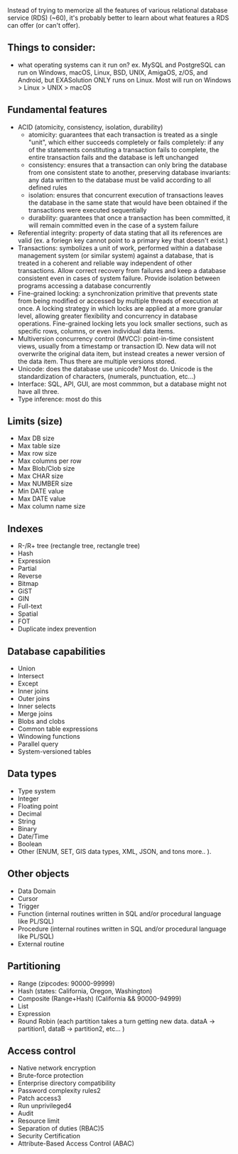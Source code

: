 Instead of trying to memorize all the features of various relational database service (RDS) (~60), it's probably better to learn about what features a RDS can offer (or can't offer).

## Things to consider:
- what operating systems can it run on? 
	ex. MySQL and PostgreSQL can run on Windows, macOS, Linux, BSD, UNIX, AmigaOS, z/OS, and Android, but EXASolution ONLY runs on Linux.
	Most will run on Windows > Linux > UNIX > macOS

## Fundamental features
- ACID (atomicity, consistency, isolation, durability)
	- atomicity: guarantees that each transaction is treated as a single "unit", which either succeeds completely or fails completely: if any of the statements constituting a transaction fails to complete, the entire transaction fails and the database is left unchanged
	- consistency: ensures that a transaction can only bring the database from one consistent state to another, preserving database invariants: any data written to the database must be valid according to all defined rules
	- isolation: ensures that concurrent execution of transactions leaves the database in the same state that would have been obtained if the transactions were executed sequentially
	- durability: guarantees that once a transaction has been committed, it will remain committed even in the case of a system failure
- Referential integrity: property of data stating that all its references are valid (ex. a foriegn key cannot point to a primary key that doesn't exist.)
- Transactions: symbolizes a unit of work, performed within a database management system (or similar system) against a database, that is treated in a coherent and reliable way independent of other transactions. Allow correct recovery from failures and keep a database consistent even in cases of system failure. Provide isolation between programs accessing a database concurrently
- Fine-grained locking: a synchronization primitive that prevents state from being modified or accessed by multiple threads of execution at once. A locking strategy in which locks are applied at a more granular level, allowing greater flexibility and concurrency in database operations. Fine-grained locking lets you lock smaller sections, such as specific rows, columns, or even individual data items.
- Multiversion concurrency control (MVCC): point-in-time consistent views, usually from a timestamp or transaction ID. New data will not overwrite the original data item, but instead creates a newer version of the data item. Thus there are multiple versions stored.
- Unicode: does the database use unicode? Most do. Unicode is the standardization of characters, (numerals, punctuation, etc...)
- Interface: SQL, API, GUI, are most commmon, but a database might not have all three.
- Type inference: most do this

## Limits (size)
- Max DB size
- Max table size
- Max row size
- Max columns per row
- Max Blob/Clob size
- Max CHAR size
- Max NUMBER size
- Min DATE value
- Max DATE value
- Max column name size

## Indexes
- R-/R+ tree (rectangle tree, rectangle tree)
- Hash
- Expression
- Partial
- Reverse
- Bitmap
- GiST
- GIN
- Full-text
- Spatial
- FOT
- Duplicate index prevention

## Database capabilities
- Union
- Intersect
- Except
- Inner joins
- Outer joins
- Inner selects
- Merge joins
- Blobs and clobs
- Common table expressions
- Windowing functions
- Parallel query
- System-versioned tables

## Data types
- Type system
- Integer
- Floating point
- Decimal
- String
- Binary
- Date/Time
- Boolean
- Other (ENUM, SET, GIS data types, XML, JSON, and tons more.. ).

## Other objects
- Data Domain
- Cursor
- Trigger
- Function (internal routines written in SQL and/or procedural language like PL/SQL)
- Procedure (internal routines written in SQL and/or procedural language like PL/SQL)
- External routine

## Partitioning
- Range (zipcodes: 90000-99999)
- Hash (states: California, Oregon, Washington)
- Composite (Range+Hash) (California && 90000-94999)
- List
- Expression
- Round Robin (each partition takes a turn getting new data. dataA -> partition1, dataB -> partition2, etc... )

## Access control
- Native network encryption
- Brute-force protection
- Enterprise directory compatibility
- Password complexity rules2
- Patch access3
- Run unprivileged4
- Audit
- Resource limit
- Separation of duties (RBAC)5
- Security Certification
- Attribute-Based Access Control (ABAC)